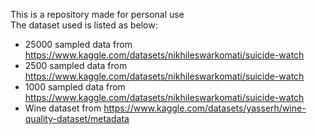 This is a repository made for personal use <br>
The dataset used is listed as below:
* 25000 sampled data from https://www.kaggle.com/datasets/nikhileswarkomati/suicide-watch
* 2500 sampled data from https://www.kaggle.com/datasets/nikhileswarkomati/suicide-watch
* 1000 sampled data from https://www.kaggle.com/datasets/nikhileswarkomati/suicide-watch
* Wine dataset from https://www.kaggle.com/datasets/yasserh/wine-quality-dataset/metadata
